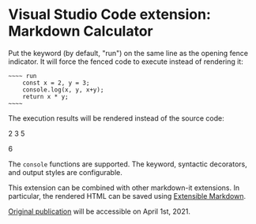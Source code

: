 # Visual Studio Code extension: Markdown Calculator

Put the keyword (by default, "run") on the same line as the opening fence indicator.
It will force the fenced code to execute instead of rendering it:

````
~~~~ run
    const x = 2, y = 3;
    console.log(x, y, x+y);
    return x * y;
~~~~
````

The execution results will be rendered instead of the source code:

2 3 5

6

The `console` functions are supported. The keyword, syntactic decorators, and output styles are configurable.

This extension can be combined with other markdown-it extensions. In particular, the rendered HTML can be saved using [Extensible Markdown](https://github.com/SAKryukov/vscode-extensible-markdown).

[Original publication](https://www.codeproject.com/Articles/5297157/Markdown-Calculator) will be accessible on April 1st, 2021.